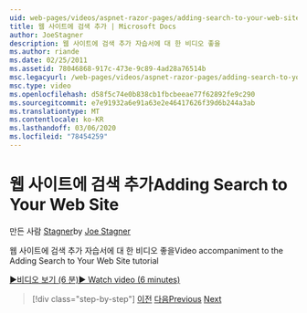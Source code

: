 ```yaml
---
uid: web-pages/videos/aspnet-razor-pages/adding-search-to-your-web-site
title: 웹 사이트에 검색 추가 | Microsoft Docs
author: JoeStagner
description: 웹 사이트에 검색 추가 자습서에 대 한 비디오 좋을
ms.author: riande
ms.date: 02/25/2011
ms.assetid: 78046868-917c-473e-9c89-4ad28a76514b
msc.legacyurl: /web-pages/videos/aspnet-razor-pages/adding-search-to-your-web-site
msc.type: video
ms.openlocfilehash: d58f5c74e0b838cb1fbcbeeae77f62892fe9c290
ms.sourcegitcommit: e7e91932a6e91a63e2e46417626f39d6b244a3ab
ms.translationtype: MT
ms.contentlocale: ko-KR
ms.lasthandoff: 03/06/2020
ms.locfileid: "78454259"
---
```

# <a name="adding-search-to-your-web-site"></a><span data-ttu-id="6c2f5-103">웹 사이트에 검색 추가</span><span class="sxs-lookup"><span data-stu-id="6c2f5-103">Adding Search to Your Web Site</span></span>

<span data-ttu-id="6c2f5-104">만든 사람 [Stagner](https://github.com/JoeStagner)</span><span class="sxs-lookup"><span data-stu-id="6c2f5-104">by [Joe Stagner](https://github.com/JoeStagner)</span></span>

<span data-ttu-id="6c2f5-105">웹 사이트에 검색 추가 자습서에 대 한 비디오 좋을</span><span class="sxs-lookup"><span data-stu-id="6c2f5-105">Video accompaniment to the Adding Search to Your Web Site tutorial</span></span>

[<span data-ttu-id="6c2f5-106">&#9654;비디오 보기 (6 분)</span><span class="sxs-lookup"><span data-stu-id="6c2f5-106">&#9654; Watch video (6 minutes)</span></span>](https://channel9.msdn.com/Blogs/ASP-NET-Site-Videos/adding-search-to-your-web-site)

> [!div class="step-by-step"]
> <span data-ttu-id="6c2f5-107">[이전](adding-email-to-your-web-site.md)
> [다음](adding-social-networking-to-your-website.md)</span><span class="sxs-lookup"><span data-stu-id="6c2f5-107">[Previous](adding-email-to-your-web-site.md)
[Next](adding-social-networking-to-your-website.md)</span></span>
